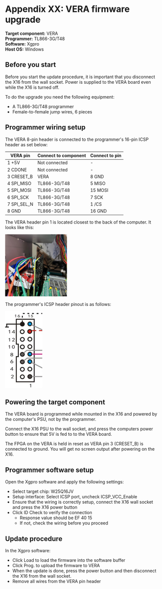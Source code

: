 # Appendix XX: VERA firmware upgrade

**Target component:** VERA  
**Programmer:** TL866-3G/T48  
**Software:** Xgpro  
**Host OS:** Windows  


## Before you start

Before you start the update procedure, it is important that
you disconnect the X16 from the wall socket. Power is supplied to the
VERA board even while the X16 is turned off.

To do the upgrade you need the following equipment:
- A TL866-3G/T48 programmer
- Female-to-female jump wires, 6 pieces


## Programmer wiring setup

The VERA 8-pin header is connected to the programmer's
16-pin ICSP header as set below:

| VERA pin    | Connect to component | Connect to pin |
|-------------|----------------------|----------------|
| 1 +5V       | Not connected        | -              |
| 2 CDONE     | Not connected        | -              |
| 3 CRESET_B  | VERA                 | 8 GND          |
| 4 SPI_MISO  | TL866-3G/T48         | 5 MISO         |
| 5 SPI_MOSI  | TL866-3G/T48         | 15 MOSI        |
| 6 SPI_SCK   | TL866-3G/T48         | 7 SCK          |
| 7 SPI_SEL_N | TL866-3G/T48         | 1 /CS          |
| 8 GND       | TL866-3G/T48         | 16 GND         |

The VERA header pin 1 is located closest to the back of the computer. It looks like this:

<img src="vera-pinout.jpg" width="200" height="200" />

The programmer's ICSP header pinout is as follows:

![TL866-3G/T48 ICSP header pinout](tl866-3g-icsp-pinout.png)


## Powering the target component

The VERA board is programmed while mounted in the X16 and powered
by the computer's PSU, not by the programmer.

Connect the X16 PSU to the wall socket, and press the
computers power button to ensure that 5V is fed to
to the VERA board.

The FPGA on the VERA is held in reset as VERA pin 3 (CRESET_B)
is connected to ground. You will get no screen output
after powering on the X16.


## Programmer software setup

Open the Xgpro software and apply the following settings:

- Select target chip: W25Q16JV
- Setup interface: Select ICSP port, uncheck ICSP_VCC_Enable
- Ensure that the wiring is correctly setup, connect the X16 wall socket and press the X16 power button
- Click ID Check to verify the connection
    - Response value should be EF 40 15
    - If not, check the wiring before you proceed


## Update procedure

In the Xgpro software:
- Click Load to load the firmware into the software buffer
- Click Prog. to upload the firmware to VERA
- When the update is done, press the power button and then disconnect the X16 from the wall socket. 
- Remove all wires from the VERA pin header